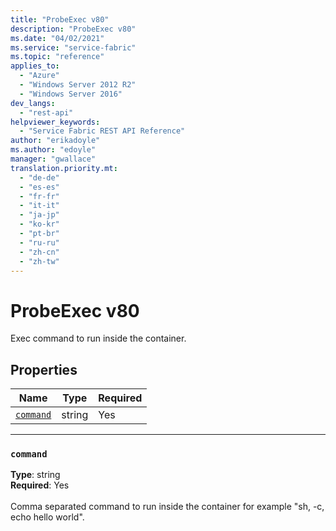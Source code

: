```yaml
---
title: "ProbeExec v80"
description: "ProbeExec v80"
ms.date: "04/02/2021"
ms.service: "service-fabric"
ms.topic: "reference"
applies_to: 
  - "Azure"
  - "Windows Server 2012 R2"
  - "Windows Server 2016"
dev_langs: 
  - "rest-api"
helpviewer_keywords: 
  - "Service Fabric REST API Reference"
author: "erikadoyle"
ms.author: "edoyle"
manager: "gwallace"
translation.priority.mt: 
  - "de-de"
  - "es-es"
  - "fr-fr"
  - "it-it"
  - "ja-jp"
  - "ko-kr"
  - "pt-br"
  - "ru-ru"
  - "zh-cn"
  - "zh-tw"
---
```

# ProbeExec v80

Exec command to run inside the container.

## Properties
| Name | Type | Required |
| --- | --- | --- |
| [`command`](#command) | string | Yes |

____
### `command`
__Type__: string <br/>
__Required__: Yes<br/>
<br/>
Comma separated command to run inside the container for example "sh, -c, echo hello world".
